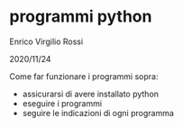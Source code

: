 # programmi python

Enrico Virgilio Rossi

2020/11/24

Come far funzionare i programmi sopra:
- assicurarsi di avere installato python
- eseguire i programmi
- seguire le indicazioni di ogni programma
